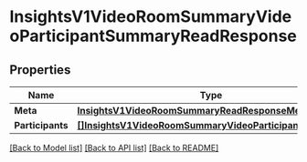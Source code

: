 # InsightsV1VideoRoomSummaryVideoParticipantSummaryReadResponse

## Properties

Name | Type | Description | Notes
------------ | ------------- | ------------- | -------------
**Meta** | [**InsightsV1VideoRoomSummaryReadResponseMeta**](insights_v1_video_room_summaryReadResponse_meta.md) |  | [optional] 
**Participants** | [**[]InsightsV1VideoRoomSummaryVideoParticipantSummary**](insights.v1.video_room_summary.video_participant_summary.md) |  | [optional] 

[[Back to Model list]](../README.md#documentation-for-models) [[Back to API list]](../README.md#documentation-for-api-endpoints) [[Back to README]](../README.md)



